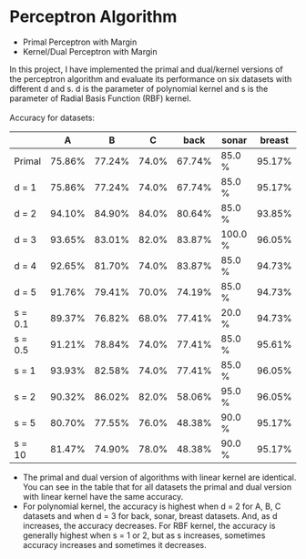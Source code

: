 # Perceptron Algorithm
- Primal Perceptron with Margin
- Kernel/Dual Perceptron with Margin

In this project, I have implemented the primal and dual/kernel versions of the perceptron algorithm and evaluate its performance on six datasets with different d and s. d is the parameter of polynomial kernel and s is the parameter of Radial Basis Function (RBF) kernel.
<br><br>
Accuracy for datasets:
<table class="tableizer-table">
<thead><tr class="tableizer-firstrow"><th></th><th>A</th><th>B</th><th>C</th><th>back</th><th>sonar</th><th>breast</th></tr></thead><tbody>
 <tr><td>Primal</td><td>75.86%</td><td>77.24%</td><td>74.0%</td><td>67.74%</td><td>85.0 %</td><td>95.17%</td></tr>
 <tr><td>d = 1</td><td>75.86%</td><td>77.24%</td><td>74.0%</td><td>67.74%</td><td>85.0 %</td><td>95.17%</td></tr>
 <tr><td>d = 2</td><td>94.10%</td><td>84.90%</td><td>84.0%</td><td>80.64%</td><td>85.0 %</td><td>93.85%</td></tr>
 <tr><td>d = 3</td><td>93.65%</td><td>83.01%</td><td>82.0%</td><td>83.87%</td><td>100.0 %</td><td>96.05%</td></tr>
 <tr><td>d = 4</td><td>92.65%</td><td>81.70%</td><td>74.0%</td><td>83.87%</td><td>85.0 %</td><td>94.73%</td></tr>
 <tr><td>d = 5</td><td>91.76%</td><td>79.41%</td><td>70.0%</td><td>74.19%</td><td>85.0 %</td><td>94.73%</td></tr>
 <tr><td>s = 0.1</td><td>89.37%</td><td>76.82%</td><td>68.0%</td><td>77.41%</td><td>20.0 %</td><td>94.73%</td></tr>
 <tr><td>s = 0.5</td><td>91.21%</td><td>78.84%</td><td>74.0%</td><td>77.41%</td><td>85.0 %</td><td>95.61%</td></tr>
 <tr><td>s = 1</td><td>93.93%</td><td>82.58%</td><td>74.0%</td><td>77.41%</td><td>85.0 %</td><td>96.05%</td></tr>
 <tr><td>s = 2</td><td>90.32%</td><td>86.02%</td><td>82.0%</td><td>58.06%</td><td>95.0 %</td><td>96.05%</td></tr>
 <tr><td>s = 5</td><td>80.70%</td><td>77.55%</td><td>76.0%</td><td>48.38%</td><td>90.0 %</td><td>95.17%</td></tr>
 <tr><td>s = 10</td><td>81.47%</td><td>74.90%</td><td>78.0%</td><td>48.38%</td><td>90.0 %</td><td>95.17%</td></tr>
</tbody></table>

- The primal and dual version of algorithms with linear kernel are identical. You can see in the table that for all datasets the primal and dual version with linear kernel have the same accuracy.
- For polynomial kernel, the accuracy is highest when d = 2 for A, B, C datasets and when d = 3 for back, sonar, breast datasets. And, as d increases, the accuracy decreases. For RBF kernel, the accuracy is generally highest when s = 1 or 2, but as s increases, sometimes accuracy increases and sometimes it decreases.